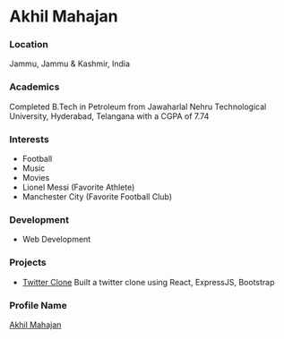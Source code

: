 # Akhil Mahajan

### Location

Jammu, Jammu & Kashmir, India

### Academics

Completed B.Tech in Petroleum from Jawaharlal Nehru Technological University, Hyderabad, Telangana with a CGPA of 7.74

### Interests

- Football
- Music
- Movies
- Lionel Messi (Favorite Athlete)
- Manchester City (Favorite Football Club)

### Development

- Web Development

### Projects

- [Twitter Clone](https://github.com/akhil30-08/MERN-STACK-TWITTER-CLONE)
  Built a twitter clone using React, ExpressJS, Bootstrap

### Profile Name

[Akhil Mahajan](https://github.com/akhil30-08)
